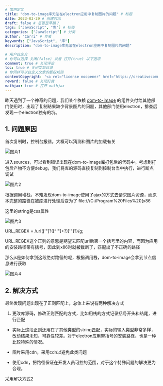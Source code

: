 ```yaml
---
# 常用定义
title: "dom-to-image库无法在electron应用中复制图片的问题" # 标题
date: 2023-03-29 # 创建时间
draft: false # 是否是草稿？
tags: ["JavaScript", "库"] # 标签
categories: ["JavaScript"] # 分类
author: "Carri" # 作者
keywords: ["JavaScript", "库"]
description: "dom-to-image库无法在electron应用中复制图片的问题"

# 用户自定义
# 你可以选择 关闭(false) 或者 打开(true) 以下选项
comment: true # 关闭评论
toc: true # 关闭文章目录
# 你同样可以自定义文章的版权规则
contentCopyright: '<a rel="license noopener" href="https://creativecommons.org/licenses/by-nc-nd/4.0/" target="_blank">CC BY-NC-ND 4.0</a>'
reward: false # 关闭打赏
mathjax: true # 打开 mathjax
---
```


昨天遇到了一个神奇的问题，我们某个依赖 [dom-to-image](https://github.com/tsayen/dom-to-image) 的组件交付给其他部门使用时，出现了复制结果缺少背景图片的问题，其他部门使用electron，排查后发现一个electron独有的坑。

## 1. 问题原因

首次复制时，控制台报错，大概可以猜测和图片的加载有关

![图片1](/images/domToImage/图片1.png)

进入sources，可以看到错误出现在dom-to-image库打包后的代码中。考虑到打包后产物不方便debug，我们将库的源码直接复制到控制台当中执行，进行断点调试

![图片2](/images/domToImage/图片2.png)

根据调用堆栈，不难发现dom-to-image使用了ajax的方式去请求图片资源，而原本完整的路径在被库进行处理后变为了 file:///C:/Program%20Files%20(x86 

这里的string是css属性

![图片3](/images/domToImage/图片3.png)

URL_REGEX = /url\(['"]?([^'"]+?)['"]?\)/g;

URL_REGEX这个正则的意思是期望去匹配url后第一个括号里的内容，而因为应用的安装路径带有括号，因此到x86时就被截断了，匹配出了不正确的路径

那么js是如何拿到这段绝对路径的呢，根据调用栈，dom-to-image会拿到节点信息进行获取

![图片4](/images/domToImage/图片4.png)

## 2. 解决方式

最终发现问题出现在了正则匹配上，总体上来说有两种解决方式

1. 更改库源码，修改正则匹配的方式，比如用栈的方式记录括号开头和结尾，进行匹配

- 实际上这段正则还用在了其他类型的string匹配，实际的输入类型非常多样，改动结果未知，可靠性较差。对于electron应用带括号的安装路径，也是一种比较特殊的情况。
- 图片采用cdn，采用cdn以避免此类问题

- 使用cdn，把路径保证在开发人员可控的范围，对于这个特殊问题的解决更为合理。

采用解决方式2
